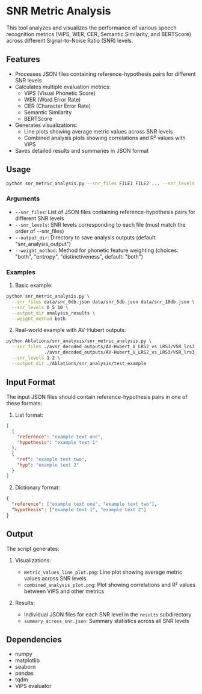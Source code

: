 # SNR Metric Analysis

This tool analyzes and visualizes the performance of various speech recognition metrics (ViPS, WER, CER, Semantic Similarity, and BERTScore) across different Signal-to-Noise Ratio (SNR) levels.

## Features

- Processes JSON files containing reference-hypothesis pairs for different SNR levels
- Calculates multiple evaluation metrics:
  - ViPS (Visual Phonetic Score)
  - WER (Word Error Rate)
  - CER (Character Error Rate)
  - Semantic Similarity
  - BERTScore
- Generates visualizations:
  - Line plots showing average metric values across SNR levels
  - Combined analysis plots showing correlations and R² values with ViPS
- Saves detailed results and summaries in JSON format

## Usage

```bash
python snr_metric_analysis.py --snr_files FILE1 FILE2 ... --snr_levels SNR1 SNR2 ... [--output_dir DIR] [--weight_method METHOD]
```

### Arguments

- `--snr_files`: List of JSON files containing reference-hypothesis pairs for different SNR levels
- `--snr_levels`: SNR levels corresponding to each file (must match the order of --snr_files)
- `--output_dir`: Directory to save analysis outputs (default: "snr_analysis_output")
- `--weight_method`: Method for phonetic feature weighting (choices: "both", "entropy", "distinctiveness", default: "both")

### Examples

1. Basic example:
```bash
python snr_metric_analysis.py \
  --snr_files data/snr_0db.json data/snr_5db.json data/snr_10db.json \
  --snr_levels 0 5 10 \
  --output_dir analysis_results \
  --weight_method both
```

2. Real-world example with AV-Hubert outputs:
```bash
python Ablations/snr_analysis/snr_metric_analysis.py \
  --snr_files ./avsr_decoded_outputs/AV-Hubert_V_LRS2_vs_LRS3/VSR_lrs3_433h/hypo-244018.json \
              ./avsr_decoded_outputs/AV-Hubert_V_LRS2_vs_LRS3/VSR_lrs3_30h/hypo-244018.json \
  --snr_levels 1 2 \
  --output_dir ./Ablations/snr_analysis/test_example
```

## Input Format

The input JSON files should contain reference-hypothesis pairs in one of these formats:

1. List format:
```json
[
  {
    "reference": "example text one",
    "hypothesis": "example text 1"
  },
  {
    "ref": "example text two",
    "hyp": "example text 2"
  }
]
```

2. Dictionary format:
```json
{
  "reference": ["example text one", "example text two"],
  "hypothesis": ["example text 1", "example text 2"]
}
```

## Output

The script generates:

1. Visualizations:
   - `metric_values_line_plot.png`: Line plot showing average metric values across SNR levels
   - `combined_analysis_plot.png`: Plot showing correlations and R² values between ViPS and other metrics

2. Results:
   - Individual JSON files for each SNR level in the `results` subdirectory
   - `summary_across_snr.json`: Summary statistics across all SNR levels

## Dependencies

- numpy
- matplotlib
- seaborn
- pandas
- tqdm
- ViPS evaluator
